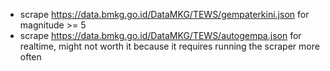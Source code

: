 - scrape https://data.bmkg.go.id/DataMKG/TEWS/gempaterkini.json for magnitude >= 5
- scrape https://data.bmkg.go.id/DataMKG/TEWS/autogempa.json for realtime, might not worth it because it requires running the scraper more often
